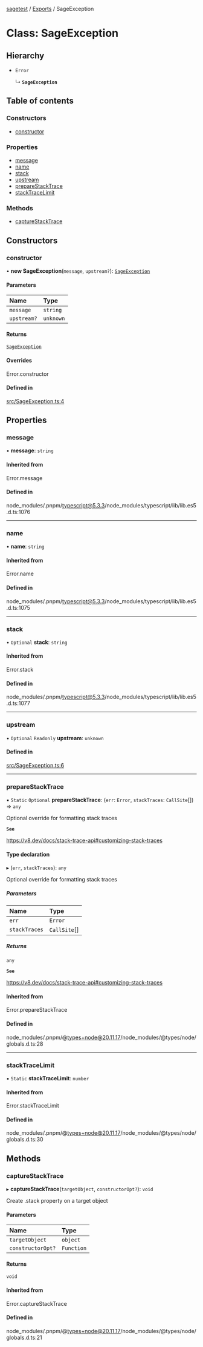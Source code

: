 [sagetest](../README.md) / [Exports](../modules.md) / SageException

# Class: SageException

## Hierarchy

- `Error`

  ↳ **`SageException`**

## Table of contents

### Constructors

- [constructor](SageException.md#constructor)

### Properties

- [message](SageException.md#message)
- [name](SageException.md#name)
- [stack](SageException.md#stack)
- [upstream](SageException.md#upstream)
- [prepareStackTrace](SageException.md#preparestacktrace)
- [stackTraceLimit](SageException.md#stacktracelimit)

### Methods

- [captureStackTrace](SageException.md#capturestacktrace)

## Constructors

### constructor

• **new SageException**(`message`, `upstream?`): [`SageException`](SageException.md)

#### Parameters

| Name | Type |
| :------ | :------ |
| `message` | `string` |
| `upstream?` | `unknown` |

#### Returns

[`SageException`](SageException.md)

#### Overrides

Error.constructor

#### Defined in

[src/SageException.ts:4](https://github.com/eddienubes/sagetest/blob/8991d9a/src/SageException.ts#L4)

## Properties

### message

• **message**: `string`

#### Inherited from

Error.message

#### Defined in

node_modules/.pnpm/typescript@5.3.3/node_modules/typescript/lib/lib.es5.d.ts:1076

___

### name

• **name**: `string`

#### Inherited from

Error.name

#### Defined in

node_modules/.pnpm/typescript@5.3.3/node_modules/typescript/lib/lib.es5.d.ts:1075

___

### stack

• `Optional` **stack**: `string`

#### Inherited from

Error.stack

#### Defined in

node_modules/.pnpm/typescript@5.3.3/node_modules/typescript/lib/lib.es5.d.ts:1077

___

### upstream

• `Optional` `Readonly` **upstream**: `unknown`

#### Defined in

[src/SageException.ts:6](https://github.com/eddienubes/sagetest/blob/8991d9a/src/SageException.ts#L6)

___

### prepareStackTrace

▪ `Static` `Optional` **prepareStackTrace**: (`err`: `Error`, `stackTraces`: `CallSite`[]) => `any`

Optional override for formatting stack traces

**`See`**

https://v8.dev/docs/stack-trace-api#customizing-stack-traces

#### Type declaration

▸ (`err`, `stackTraces`): `any`

Optional override for formatting stack traces

##### Parameters

| Name | Type |
| :------ | :------ |
| `err` | `Error` |
| `stackTraces` | `CallSite`[] |

##### Returns

`any`

**`See`**

https://v8.dev/docs/stack-trace-api#customizing-stack-traces

#### Inherited from

Error.prepareStackTrace

#### Defined in

node_modules/.pnpm/@types+node@20.11.17/node_modules/@types/node/globals.d.ts:28

___

### stackTraceLimit

▪ `Static` **stackTraceLimit**: `number`

#### Inherited from

Error.stackTraceLimit

#### Defined in

node_modules/.pnpm/@types+node@20.11.17/node_modules/@types/node/globals.d.ts:30

## Methods

### captureStackTrace

▸ **captureStackTrace**(`targetObject`, `constructorOpt?`): `void`

Create .stack property on a target object

#### Parameters

| Name | Type |
| :------ | :------ |
| `targetObject` | `object` |
| `constructorOpt?` | `Function` |

#### Returns

`void`

#### Inherited from

Error.captureStackTrace

#### Defined in

node_modules/.pnpm/@types+node@20.11.17/node_modules/@types/node/globals.d.ts:21
